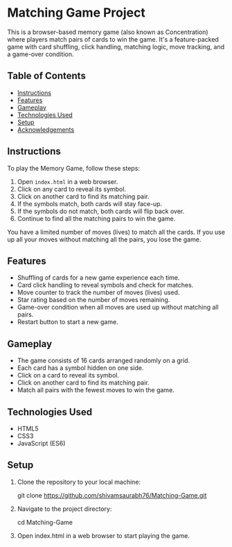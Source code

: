 # Matching Game Project

This is a browser-based memory game (also known as Concentration) where players match pairs of cards to win the game. It's a feature-packed game with card shuffling, click handling, matching logic, move tracking, and a game-over condition.

## Table of Contents

- [Instructions](#instructions)
- [Features](#features)
- [Gameplay](#gameplay)
- [Technologies Used](#technologies-used)
- [Setup](#setup)
- [Acknowledgements](#acknowledgements)

## Instructions

To play the Memory Game, follow these steps:

1. Open `index.html` in a web browser.
2. Click on any card to reveal its symbol.
3. Click on another card to find its matching pair.
4. If the symbols match, both cards will stay face-up.
5. If the symbols do not match, both cards will flip back over.
6. Continue to find all the matching pairs to win the game.

You have a limited number of moves (lives) to match all the cards. If you use up all your moves without matching all the pairs, you lose the game.

## Features

- Shuffling of cards for a new game experience each time.
- Card click handling to reveal symbols and check for matches.
- Move counter to track the number of moves (lives) used.
- Star rating based on the number of moves remaining.
- Game-over condition when all moves are used up without matching all pairs.
- Restart button to start a new game.

## Gameplay

- The game consists of 16 cards arranged randomly on a grid.
- Each card has a symbol hidden on one side.
- Click on a card to reveal its symbol.
- Click on another card to find its matching pair.
- Match all pairs with the fewest moves to win the game.

## Technologies Used

- HTML5
- CSS3
- JavaScript (ES6)

## Setup

1. Clone the repository to your local machine:

   git clone https://github.com/shivamsaurabh76/Matching-Game.git

2. Navigate to the project directory:

   cd Matching-Game

3. Open index.html in a web browser to start playing the game.
